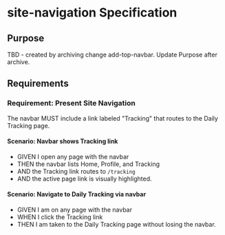 # site-navigation Specification

## Purpose
TBD - created by archiving change add-top-navbar. Update Purpose after archive.
## Requirements
### Requirement: Present Site Navigation
The navbar MUST include a link labeled "Tracking" that routes to the Daily Tracking page.

#### Scenario: Navbar shows Tracking link
- GIVEN I open any page with the navbar
- THEN the navbar lists Home, Profile, and Tracking
- AND the Tracking link routes to `/tracking`
- AND the active page link is visually highlighted.

#### Scenario: Navigate to Daily Tracking via navbar
- GIVEN I am on any page with the navbar
- WHEN I click the Tracking link
- THEN I am taken to the Daily Tracking page without losing the navbar.

